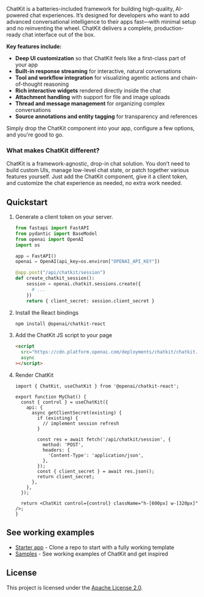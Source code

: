 ChatKit is a batteries-included framework for building high-quality, AI-powered chat experiences. It’s designed for developers who want to add advanced conversational intelligence to their apps fast—with minimal setup and no reinventing the wheel. ChatKit delivers a complete, production-ready chat interface out of the box.

**Key features include:**

- **Deep UI customization** so that ChatKit feels like a first-class part of your app
- **Built-in response streaming** for interactive, natural conversations
- **Tool and workflow integration** for visualizing agentic actions and chain-of-thought reasoning
- **Rich interactive widgets** rendered directly inside the chat
- **Attachment handling** with support for file and image uploads
- **Thread and message management** for organizing complex conversations
- **Source annotations and entity tagging** for transparency and references

Simply drop the ChatKit component into your app, configure a few options, and you're good to go.

### What makes ChatKit different?

ChatKit is a framework-agnostic, drop-in chat solution.
You don’t need to build custom UIs, manage low-level chat state, or patch together various features yourself.
Just add the ChatKit component, give it a client token, and customize the chat experience as needed, no extra work needed.

## Quickstart

1. Generate a client token on your server.

   ```python
   from fastapi import FastAPI
   from pydantic import BaseModel
   from openai import OpenAI
   import os

   app = FastAPI()
   openai = OpenAI(api_key=os.environ["OPENAI_API_KEY"])

   @app.post("/api/chatkit/session")
   def create_chatkit_session():
       session = openai.chatkit.sessions.create({
         # ...
       })
       return { client_secret: session.client_secret }
   ```

2. Install the React bindings

   ```bash
   npm install @openai/chatkit-react
   ```

3. Add the ChatKit JS script to your page

   ```html
   <script
     src="https://cdn.platform.openai.com/deployments/chatkit/chatkit.js"
     async
   ></script>
   ```

4. Render ChatKit

   ```tsx
   import { ChatKit, useChatKit } from '@openai/chatkit-react';

   export function MyChat() {
     const { control } = useChatKit({
       api: {
         async getClientSecret(existing) {
           if (existing) {
             // implement session refresh
           }

           const res = await fetch('/api/chatkit/session', {
             method: 'POST',
             headers: {
               'Content-Type': 'application/json',
             },
           });
           const { client_secret } = await res.json();
           return client_secret;
         },
       },
     });

     return <ChatKit control={control} className="h-[600px] w-[320px]" />;
   }
   ```

## See working examples

- [Starter app](https://github.com/openai/openai-chatkit-starter-app) - Clone a repo to start with a fully working template
- [Samples](https://github.com/openai/openai-chatkit-advanced-samples) - See working examples of ChatKit and get inspired

## License

This project is licensed under the [Apache License 2.0](LICENSE).
